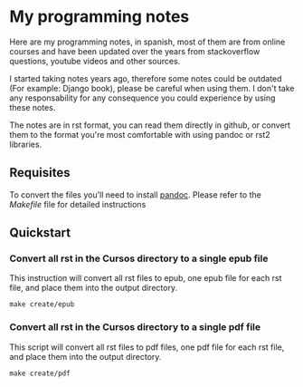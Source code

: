 ﻿# My programming notes

Here are my programming notes, in spanish, most of them are from online courses and have been updated over the years from stackoverflow questions, youtube videos and other sources.

I started taking notes years ago, therefore some notes could be outdated (For example: Django book), please be careful when using them. I don't take any responsability for any consequence you could experience by using these notes. 

The notes are in rst format, you can read them directly in github, or convert them to the format you're most comfortable with using pandoc or rst2 libraries. 

## Requisites

To convert the files you'll need to install [pandoc](https://pandoc.org/installing.html). Please refer to the *Makefile* file for detailed instructions

## Quickstart

### Convert all rst in the Cursos directory to a single epub file

This instruction will convert all rst files to epub, one epub file for each rst file, and place them into the output directory.

```
make create/epub
```

### Convert all rst in the Cursos directory to a single pdf file

This script will convert all rst files to pdf files, one pdf file for each rst file, and place them into the output directory.

```
make create/pdf
```


